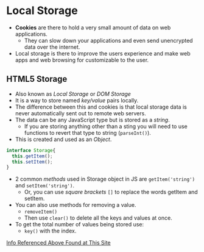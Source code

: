 # Local Storage

- **Cookies** are there to hold a very small amount of data on web applications.
  - They can slow down your applications and even send unencrypted data over the internet.
- Local storage is there to improve the users experience and make web apps and web browsing for customizable to the user.

## HTML5 Storage

- Also known as *Local Storage* or *DOM Storage*
- It is a way to store named *key/value* pairs locally.
- The difference between this and cookies is that local storage data is never automatically sent out to remote web servers.
- The data can be any JavaScript type but is stored as a *string*.
  - If you are storing anything other than a sting you will need to use functions to revert that type to string (`parseInt()`).
- This is created and used as an *Object*.

```js
interface Storage{
  this.getItem();
  this.setItem();
}
```

- 2 common *methods* used in Storage object in JS are `getItem('string')` and `setItem('string')`.
  - Or, you can use *square brackets* `[]` to replace the words getItem and setItem.
- You can also use methods for removing a value.
  - `removeItem()`
  - Then use `clear()` to delete all the keys and values at once.
- To get the total number of values being stored use:
  - `key()` with the index.

[Info Referenced Above Found at This Site](http://diveinto.html5doctor.com/storage.html)
